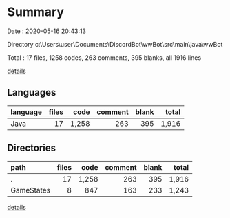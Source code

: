 # Summary

Date : 2020-05-16 20:43:13

Directory c:\Users\user\Documents\DiscordBot\wwBot\src\main\java\wwBot

Total : 17 files,  1258 codes, 263 comments, 395 blanks, all 1916 lines

[details](details.md)

## Languages
| language | files | code | comment | blank | total |
| :--- | ---: | ---: | ---: | ---: | ---: |
| Java | 17 | 1,258 | 263 | 395 | 1,916 |

## Directories
| path | files | code | comment | blank | total |
| :--- | ---: | ---: | ---: | ---: | ---: |
| . | 17 | 1,258 | 263 | 395 | 1,916 |
| GameStates | 8 | 847 | 163 | 233 | 1,243 |

[details](details.md)